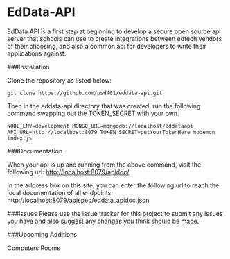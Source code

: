 EdData-API 
==========

EdData API is a first step at beginning to develop a secure open source api server that schools can use to create integrations between edtech vendors of their choosing, and also a common api for developers to write their applications against.

###Installation

Clone the repository as listed below:

`git clone https://github.com/psd401/eddata-api.git`

Then in the eddata-api directory that was created, run the following command swapping out the TOKEN_SECRET with your own.

`NODE_ENV=development MONGO_URL=mongodb://localhost/eddataapi API_URL=http://localhost:8079 TOKEN_SECRET=putYourTokenHere nodemon index.js`

###Documentation

When your api is up and running from the above command, visit the following url: [http://localhost:8079/apidoc/](http://localhost:8079/apidoc/)

In the address box on this site, you can enter the following url to reach the local documentation of all endpoints: http://localhost:8079/apispec/eddata_apidoc.json

###Issues
Please use the issue tracker for this project to submit any issues you have and also suggest any changes you think should be made.

###Upcoming Additions

Computers
Rooms
#
